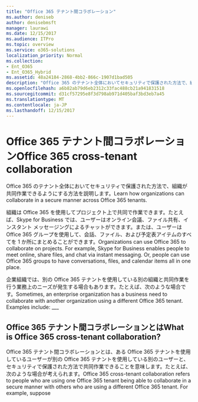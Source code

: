 ```yaml
---
title: "Office 365 テナント間コラボレーション"
ms.author: deniseb
author: denisebmsft
manager: laurawi
ms.date: 12/15/2017
ms.audience: ITPro
ms.topic: overview
ms.service: o365-solutions
localization_priority: Normal
ms.collection:
- Ent_O365
- Ent_O365_Hybrid
ms.assetid: 48a24184-2868-4bb2-866c-1907d1bad505
description: "Office 365 のテナント全体においてセキュリティで保護された方法で、組織が共同作業できるようにする方法を説明します。"
ms.openlocfilehash: a6b82ab79d6eb2312c33fac488cb21a941831518
ms.sourcegitcommit: d31cf57295e8f3d798ab971d405baf3bd3eb7a45
ms.translationtype: MT
ms.contentlocale: ja-JP
ms.lasthandoff: 12/15/2017
---
```

# <a name="office-365-cross-tenant-collaboration"></a><span data-ttu-id="cb8eb-103">Office 365 テナント間コラボレーション</span><span class="sxs-lookup"><span data-stu-id="cb8eb-103">Office 365 cross-tenant collaboration</span></span>

<span data-ttu-id="cb8eb-104">Office 365 のテナント全体においてセキュリティで保護された方法で、組織が共同作業できるようにする方法を説明します。</span><span class="sxs-lookup"><span data-stu-id="cb8eb-104">Learn how organizations can collaborate in a secure manner across Office 365 tenants.</span></span>
  
<span data-ttu-id="cb8eb-p101">組織は Office 365 を使用してプロジェクト上で共同で作業できます。たとえば、Skype for Business では、ユーザーはオンライン会議、ファイル共有、インスタント メッセージングによるチャットができます。または、ユーザーは Office 365 グループを使用して、会話、ファイル、および予定表アイテムのすべてを 1 か所にまとめることができます。</span><span class="sxs-lookup"><span data-stu-id="cb8eb-p101">Organizations can use Office 365 to collaborate on projects. For example, Skype for Business enables people to meet online, share files, and chat via instant messaging. Or, people can use Office 365 groups to have conversations, files, and calendar items all in one place.</span></span>
  
<span data-ttu-id="cb8eb-p102">企業組織では、別の Office 365 テナントを使用している別の組織と共同作業を行う業務上のニーズが発生する場合もあります。たとえば、次のような場合です。</span><span class="sxs-lookup"><span data-stu-id="cb8eb-p102">Sometimes, an enterprise organization has a business need to collaborate with another organization using a different Office 365 tenant. Examples include: ___</span></span>
  
## <a name="what-is-office-365-cross-tenant-collaboration"></a><span data-ttu-id="cb8eb-110">Office 365 テナント間コラボレーションとは</span><span class="sxs-lookup"><span data-stu-id="cb8eb-110">What is Office 365 cross-tenant collaboration?</span></span>
<span data-ttu-id="cb8eb-111"><a name="whatisctc"> </a></span><span class="sxs-lookup"><span data-stu-id="cb8eb-111"><a name="whatisctc"> </a></span></span>

<span data-ttu-id="cb8eb-p103">Office 365 テナント間コラボレーションとは、ある Office 365 テナントを使用しているユーザーが別の Office 365 テナントを使用している別のユーザーと、セキュリティで保護された方法で共同作業できることを意味します。たとえば、次のような場合が考えられます。</span><span class="sxs-lookup"><span data-stu-id="cb8eb-p103">Office 365 cross-tenant collaboration refers to people who are using one Office 365 tenant being able to collaborate in a secure manner with others who are using a different Office 365 tenant. For example, suppose</span></span> 
  

